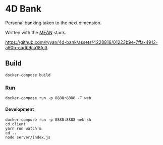# 4D Bank

Personal banking taken to the next dimension.

Written with the [MEAN](https://wikipedia.org/wiki/MEAN_(solution_stack)) stack.

https://github.com/ryyan/4d-bank/assets/4228816/01223b9e-7ffa-4912-a90b-cadb9ca18fc3

## Build

```
docker-compose build
```

### Run

```
docker-compose run -p 8888:8888 -T web
```

#### Development

```
docker-compose run -p 8888:8888 web sh
cd client
yarn run watch &
cd ..
node server/index.js
```
